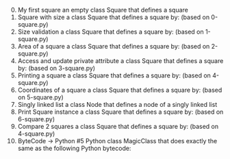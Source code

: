 0. My first square 
an empty class Square that defines a square
1. Square with size 
a class Square that defines a square by: (based on 0-square.py)
2. Size validation 
a class Square that defines a square by: (based on 1-square.py)
3. Area of a square 
a class Square that defines a square by: (based on 2-square.py)
4. Access and update private attribute 
a class Square that defines a square by: (based on 3-square.py)
 5. Printing a square 
 a class Square that defines a square by: (based on 4-square.py)
 6. Coordinates of a square 
 a class Square that defines a square by: (based on 5-square.py)
 7. Singly linked list 
  a class Node that defines a node of a singly linked list 
   8. Print Square instance 
   a class Square that defines a square by: (based on 6-square.py)
9. Compare 2 squares 
a class Square that defines a square by: (based on 4-square.py)
10. ByteCode -> Python #5 
Python class MagicClass that does exactly the same as the following Python bytecode: